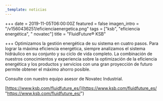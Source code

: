 ```yaml
---
_template: noticias
---
```







+++
date = 2019-11-05T06:00:00Z
featured = false
imagen_intro = "/v1560436251/eficienciaenergetica.png"
tags = ["ksb", "eficiencia energética", " novatec"]
title = "FluidFuture® KSB"

+++
Optimizamos la gestión energética de su sistema en cuatro pasos. Para lograr la máxima eficiencia energética, siempre analizamos el sistema hidráulico en su conjunto y su ciclo de vida completo. La combinación de nuestros conocimientos y experiencia sobre la optimización de la eficiencia energética y los productos y servicios con una gran proyección de futuro permite obtener el máximo ahorro posible.

Consulte con nuestro equipo asesor de Novatec Industrial.   
   
 [https://www.ksb.com/fluidfuture_es/](https://www.ksb.com/fluidfuture_es/ "https://www.ksb.com/fluidfuture_es/")
